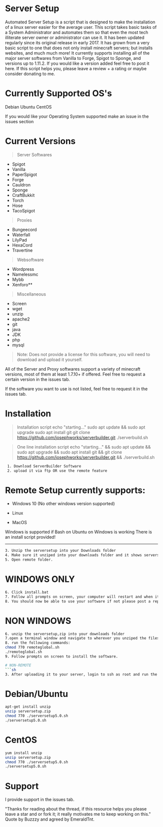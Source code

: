 # Server Setup


Automated Server Setup is a script that is designed to make the installation of a linux server easier for the average user. This script takes basic tasks of a System Administrator and automates them so that even the most tech illiterate server owner or administrator can use it. It has been updated regularly since its original release in early 2017. It has grown from a very basic script to one that does not only install minecraft servers; but installs websites, and much much more! It currently supports installing all of the major server softwares from Vanilla to Forge, Spigot to Sponge, and versions up to 1.11.2. If you would like a version added feel free to post it here. If this script helps you, please leave a review + a rating or maybe consider donating to me. 




# Currently Supported OS's
Debian
Ubuntu
CentOS


If you would like your Operating System supported make an issue in the issues section

# Current Versions

> Server Softwares
*   Spigot
* Vanilla
* PaperSpigot
* Forge
*  Cauldron
* Sponge
* CraftBukkit
* Torch
* Hose
* TacoSpigot

> Proxies
* Bungeecord
* Waterfall
* LilyPad
* HexaCord
* Travertine

>  Websoftware
* Wordpress
* Namelessmc
* Mybb
* Xenforo**

> Miscellaneous

* Screen
* wget
* unzip
* apache2
* git
* java
* JDK
* php
* mysql


> Note:
Does not provide a license for this software, you will need to download and upload it yourself.


All of the Server and Proxy softwares support a variety of minecraft versions, most of them at least 1.7.10+ if offered. Feel free to request a certain version in the issues tab.


If the software you want to use is not listed, feel free to request it in the issues tab.




# Installation
> Installation script
echo "starting..."
sudo apt update && sudo apt upgrade
sudo apt install git
git clone https://github.com/josephworks/serverbuilder.git
./serverbuild.sh

> One line installation script
echo "starting..." && sudo apt update && sudo apt upgrade && sudo apt install git && git clone https://github.com/josephworks/serverbuilder.git && ./serverbuild.sh


```sh
 1. Download ServerBuilder Software
 2. upload it via ftp OR use the remote feature
```
# Remote Setup currently supports:

* Windows 10 (No other windows version supported)

* Linux

* MacOS

Windows is supported if Bash on Ubuntu on Windows is working
There is an install script provided!

------

```sh
3. Unzip the serversetup into your Downloads folder
4. Make sure it unziped into your downloads folder and it shows serversetup5.0.sh and the folder Remote
5. Open remote folder.
```
# WINDOWS ONLY
```sh
6. Click install.bat
7. Follow all prompts on screen, your computer will restart and when it does a cmd window should appear, follow prompts and then it will open the remote script. Follow all prompts with the remote script to install your software.
8. You should now be able to use your software if not please post a report here.
```
# NON WINDOWS
```sh
6. unzip the serversetup,zip into your downloads folder
7.open a terminal window and navigate to wherever you unziped the files and enter the Remote directory.
8. run the following commands:
chmod 770 remoteglobal.sh
./remoteglobal.sh
9. Follow prompts on screen to install the software.

# NON-REMOTE
```sh
3. After uploading it to your server, login to ssh as root and run the following commands:
```
# Debian/Ubuntu
```sh
apt-get install unzip
unzip serversetup.zip
chmod 770 ./serversetup5.0.sh
./serversetup5.0.sh
```

# CentOS
```sh
yum install unzip
unzip serversetup.zip
chmod 770 ./serversetup5.0.sh
./serversetup5.0.sh
```

# Support
I provide support in the issues tab.




"Thanks for reading about the thread, if this resource helps you please leave a star and or fork it; it really motivates me to keep working on this." Quote by Buzzzy and agreed by EmeraldTnt.



